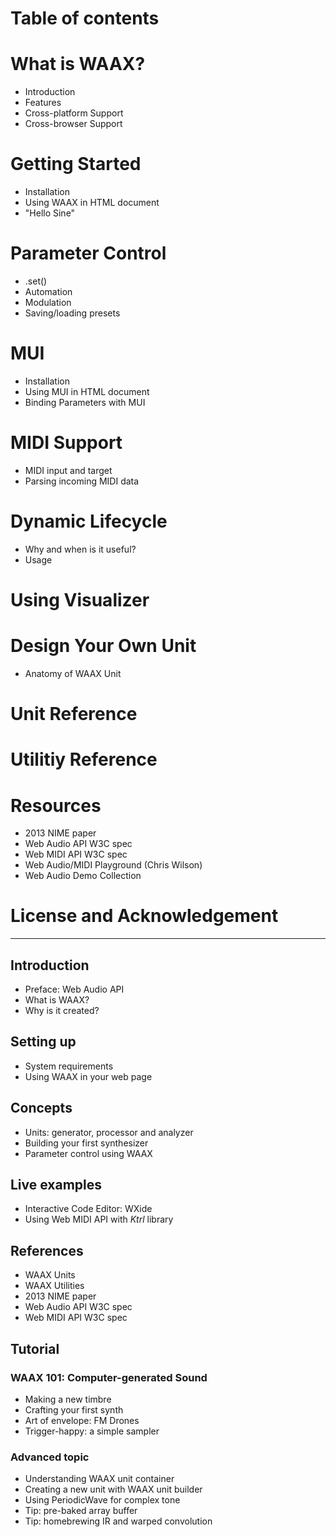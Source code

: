# Table of contents

# What is WAAX?
  - Introduction
  - Features
  - Cross-platform Support
  - Cross-browser Support

# Getting Started
  - Installation
  - Using WAAX in HTML document
  - "Hello Sine"

# Parameter Control
  - .set()
  - Automation
  - Modulation
  - Saving/loading presets

# MUI
  - Installation
  - Using MUI in HTML document
  - Binding Parameters with MUI

# MIDI Support
  - MIDI input and target
  - Parsing incoming MIDI data

# Dynamic Lifecycle
  - Why and when is it useful?
  - Usage

# Using Visualizer

# Design Your Own Unit
  - Anatomy of WAAX Unit

# Unit Reference

# Utilitiy Reference

# Resources
  - 2013 NIME paper
  - Web Audio API W3C spec
  - Web MIDI API W3C spec
  - Web Audio/MIDI Playground (Chris Wilson)
  - Web Audio Demo Collection

# License and Acknowledgement






-----------------------------------------------------------------
## Introduction
  - Preface: Web Audio API
  - What is WAAX?
  - Why is it created?

## Setting up
  - System requirements
  - Using WAAX in your web page

## Concepts
  - Units: generator, processor and analyzer
  - Building your first synthesizer
  - Parameter control using WAAX

## Live examples
  - Interactive Code Editor: WXide
  - Using Web MIDI API with _Ktrl_ library

## References
  - WAAX Units
  - WAAX Utilities
  - 2013 NIME paper
  - Web Audio API W3C spec
  - Web MIDI API W3C spec

## Tutorial

### WAAX 101: Computer-generated Sound
  - Making a new timbre
  - Crafting your first synth
  - Art of envelope: FM Drones
  - Trigger-happy: a simple sampler

###  Advanced topic
  - Understanding WAAX unit container
  - Creating a new unit with WAAX unit builder
  - Using PeriodicWave for complex tone
  - Tip: pre-baked array buffer
  - Tip: homebrewing IR and warped convolution